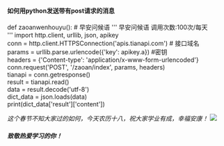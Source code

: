 #### 如何用python发送带有post请求的消息  
def zaoanwenhouyu():  # 早安问候语 
    ''' 
    早安问候语 
    调用次数:100次/每天    
    ''' 
    import http.client, urllib, json, apikey    
    conn = http.client.HTTPSConnection('apis.tianapi.com')  # 接口域名  
    params = urllib.parse.urlencode({'key': apikey.a})  #密钥     
    headers = {'Content-type': 'application/x-www-form-urlencoded'}     
    conn.request('POST', '/zaoan/index', params, headers)   
    tianapi = conn.getresponse()    
    result = tianapi.read()     
    data = result.decode('utf-8')   
    dict_data = json.loads(data)    
    print(dict_data['result']['content'])   
  
  _这个春节不知大家过的如何，今天农历十八，祝大家学业有成，幸福安康！_
   ![](https://alifei02.cfp.cn/creative/vcg/800/new/VCG211415745113-CTE.jpg)
  ##### 致敬热爱学习的你！
